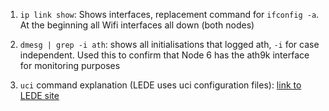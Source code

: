 1. `ip link show`: Shows interfaces, replacement command for `ifconfig -a`. 
At the beginning all Wifi interfaces all down (both nodes)

2. `dmesg | grep -i ath`: shows all initialisations that logged ath, `-i` for case independent.
Used this to confirm that Node 6 has the ath9k interface for monitoring purposes

3. `uci` command explanation (LEDE uses uci configuration files):  [link to LEDE site](https://wiki.lede-project.org/docs/user-guide/introduction_to_lede_configuration)
